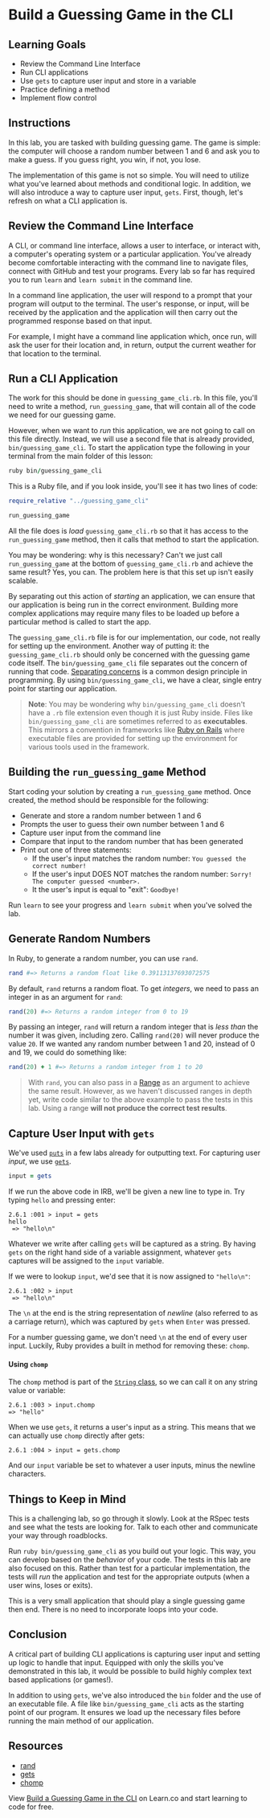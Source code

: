 # Build a Guessing Game in the CLI

## Learning Goals

- Review the Command Line Interface
- Run CLI applications
- Use `gets` to capture user input and store in a variable
- Practice defining a method
- Implement flow control

## Instructions

In this lab, you are tasked with building guessing game. The game is simple:
the computer will choose a random number between 1 and 6 and ask you to make a
guess. If you guess right, you win, if not, you lose.

The implementation of this game is not so simple. You will need to utilize what
you've learned about methods and conditional logic. In addition, we will
also introduce a way to capture user input, `gets`. First, though, let's refresh
on what a CLI application is.

## Review the Command Line Interface

A CLI, or command line interface, allows a user to interface, or interact with,
a computer's operating system or a particular application. You've already become
comfortable interacting with the command line to navigate files, connect with
GitHub and test your programs. Every lab so far has required you to run `learn`
and `learn submit` in the command line.

In a command line application, the user will respond to a prompt that your
program will output to the terminal. The user's response, or input, will be
received by the application and the application will then carry out the
programmed response based on that input.

For example, I might have a command line application which, once run, will ask
the user for their location and, in return, output the current weather for that
location to the terminal.

## Run a CLI Application

The work for this should be done in `guessing_game_cli.rb`. In this file, you'll
need to write a method, `run_guessing_game`, that will contain all of the code
we need for our guessing game.

However, when we want to _run_ this application, we are not going to call on
this file directly. Instead, we will use a second file that is already provided,
`bin/guessing_game_cli`. To start the application type the following in your
terminal from the main folder of this lesson:

```ruby
ruby bin/guessing_game_cli
```

This is a Ruby file, and if you look inside, you'll see it has two lines of
code:

```ruby
require_relative "../guessing_game_cli"

run_guessing_game
```

All the file does is _load_ `guessing_game_cli.rb` so that it has access to the
`run_guessing_game` method, then it calls that method to start the application.

You may be wondering: why is this necessary? Can't we just call
`run_guessing_game` at the bottom of `guessing_game_cli.rb` and achieve the same
result? Yes, you can. The problem here is that this set up isn't easily
scalable.

By separating out this action of _starting_ an application, we can ensure that
our application is being run in the correct environment. Building more complex
applications may require many files to be loaded up before a particular method
is called to start the app.

The `guessing_game_cli.rb` file is for our implementation, our code, not really
for setting up the environment. Another way of putting it: the
`guessing_game_cli.rb` should only be concerned with the guessing game code
itself. The `bin/guessing_game_cli` file separates out the concern of running
that code. [Separating concerns][concerns] is a common design principle in
programming. By using `bin/guessing_game_cli`, we have a clear, single entry
point for starting our application.

> **Note**: You may be wondering why `bin/guessing_game_cli` doesn't have a
> `.rb` file extension even though it is just Ruby inside. Files like
> `bin/guessing_game_cli` are sometimes referred to as **executables**. This
> mirrors a convention in frameworks like [Ruby on Rails][rails] where executable
> files are provided for setting up the environment for various tools used in the
> framework.

## Building the `run_guessing_game` Method

Start coding your solution by creating a `run_guessing_game` method. Once
created, the method should be responsible for the following:

- Generate and store a random number between 1 and 6
- Prompts the user to guess their own number between 1 and 6
- Capture user input from the command line
- Compare that input to the random number that has been generated
- Print out one of three statements:
  - If the user's input matches the random number: `You guessed the correct number!`
  - If the user's input DOES NOT matches the random number: `Sorry! The computer guessed <number>.`
  - It the user's input is equal to "exit": `Goodbye!`

Run `learn` to see your progress and `learn submit` when you've solved the lab.

## Generate Random Numbers

In Ruby, to generate a random number, you can use `rand`.

```ruby
rand #=> Returns a random float like 0.39113137693072575
```

By default, `rand` returns a random float. To get _integers_, we need to pass an
integer in as an argument for `rand`:

```ruby
rand(20) #=> Returns a random integer from 0 to 19
```

By passing an integer, `rand` will return a random integer that is _less than_
the number it was given, including zero. Calling `rand(20)` will never produce
the value `20`. If we wanted any random number between 1 and 20,
instead of 0 and 19, we could do something like:

```ruby
rand(20) + 1 #=> Returns a random integer from 1 to 20
```

> With `rand`, you can also pass in a [Range][range] as an argument to achieve
> the same result. However, as we haven't discussed ranges in depth yet, write
> code similar to the above example to pass the tests in this lab. Using a range
> **will not produce the correct test results**.

## Capture User Input with `gets`

We've used [`puts`][puts] in a few labs already for outputting text. For
capturing user _input_, we use [`gets`][gets].

```ruby
input = gets
```

If we run the above code in IRB, we'll be given a new line to type in. Try
typing `hello` and pressing enter:

```text
2.6.1 :001 > input = gets
hello
 => "hello\n"
```

Whatever we write after calling `gets` will be captured as a string. By having
`gets` on the right hand side of a variable assignment, whatever `gets` captures
will be assigned to the `input` variable.

If we were to lookup `input`, we'd see that it is now assigned to `"hello\n"`:

```text
2.6.1 :002 > input
 => "hello\n"
```

The `\n` at the end is the string representation of _newline_ (also referred to
as a carriage return), which was captured by `gets` when `Enter` was pressed.

For a number guessing game, we don't need `\n` at the end of every user input.
Luckily, Ruby provides a built in method for removing these: `chomp`.

#### Using `chomp`

The `chomp` method is part of the [`String` class][strings], so we can call it
on any string value or variable:

```text
2.6.1 :003 > input.chomp
=> "hello"
```

When we use `gets`, it returns a user's input as a string. This means that we
can actually use `chomp` directly after gets:

```text
2.6.1 :004 > input = gets.chomp
```

And our `input` variable be set to whatever a user inputs, minus the newline
characters.

## Things to Keep in Mind

This is a challenging lab, so go through it slowly. Look at the RSpec tests and
see what the tests are looking for. Talk to each other and communicate your way
through roadblocks.

Run `ruby bin/guessing_game_cli` as you build out your logic. This way, you can
develop based on the _behavior_ of your code. The tests in this lab are also
focused on this. Rather than test for a particular implementation, the tests
will _run_ the application and test for the appropriate outputs (when a user
wins, loses or exits).

This is a very small application that should play a single guessing game then
end. There is no need to incorporate loops into your code.

## Conclusion

A critical part of building CLI applications is capturing user input and setting
up logic to handle that input. Equipped with only the skills you've demonstrated
in this lab, it would be possible to build highly complex text based
applications (or games!).

In addition to using `gets`, we've also introduced the `bin` folder and
the use of an executable file. A file like `bin/guessing_game_cli` acts as the
starting point of our program. It ensures we load up the necessary files before
running the main method of our application.

## Resources

- [rand][rand]
- [gets][gets]
- [chomp][chomp]

[rand]: https://www.rubydoc.info/stdlib/core/Kernel:rand
[gets]: https://ruby-doc.org/core-2.3.1/Kernel.html
[chomp]: https://ruby-doc.org/core-2.3.1/String.html#method-i-chomp
[concerns]: https://en.wikipedia.org/wiki/Separation_of_concerns
[rails]: https://rubyonrails.org/
[range]: https://ruby-doc.org/core-2.5.0/Range.html
[puts]: https://ruby-doc.org/core-2.5.2/IO.html#method-i-puts
[strings]: https://ruby-doc.org/core-2.3.1/String.html

<p data-visibility='hidden'>View <a href='https://learn.co/lessons/guessing-cli' title='Build a Guessing Game in the CLI'>Build a Guessing Game in the CLI</a> on Learn.co and start learning to code for free.</p>
